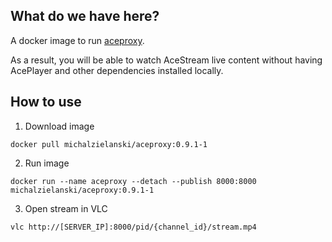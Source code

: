 ## What do we have here?
A docker image to run [aceproxy](https://github.com/ValdikSS/aceproxy).

As a result, you will be able to watch AceStream live content without having AcePlayer and other dependencies installed locally.

## How to use
1. Download image
```
docker pull michalzielanski/aceproxy:0.9.1-1
```

2. Run image
```
docker run --name aceproxy --detach --publish 8000:8000 michalzielanski/aceproxy:0.9.1-1
```

3. Open stream in VLC
```
vlc http://[SERVER_IP]:8000/pid/{channel_id}/stream.mp4
```

